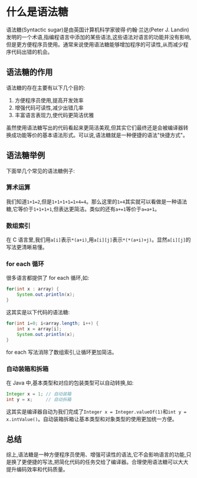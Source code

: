 # 什么是语法糖

语法糖(Syntactic sugar)是由英国计算机科学家彼得·约翰·兰达(Peter J. Landin)发明的一个术语,指编程语言中添加的某些语法,这些语法对语言的功能并没有影响,但是更方便程序员使用。通常来说使用语法糖能够增加程序的可读性,从而减少程序代码出错的机会。

## 语法糖的作用

语法糖的存在主要有以下几个目的:

1. 方便程序员使用,提高开发效率
2. 增强代码可读性,减少出错几率
3. 丰富语言表现力,使代码更简洁优雅

虽然使用语法糖写出的代码看起来更简洁美观,但其实它们最终还是会被编译器转换成功能等价的基本语法形式。可以说,语法糖就是一种便捷的语法"快捷方式"。

## 语法糖举例

下面举几个常见的语法糖例子:

### 算术运算

我们知道`1+1=2`,但是`1+1+1+1=1×4=4`。那么这里的`1×4`其实就可以看做是一种语法糖,它等价于`1+1+1+1`,但表达更简洁。类似的还有`a+=1`等价于`a=a+1`。

### 数组索引

在 C 语言里,我们用`a[i]`表示`*(a+i)`,用`a[i][j]`表示`*(*(a+i)+j)`。显然`a[i][j]`的写法更清晰易懂。

### for each 循环

很多语言都提供了 for each 循环,如:

```java
for(int x : array) {
    System.out.println(x);
}
```

这其实是以下代码的语法糖:

```java
for(int i=0; i<array.length; i++) {
    int x = array[i];
    System.out.println(x);
}
```

for each 写法消除了数组索引,让循环更加简洁。

### 自动装箱和拆箱

在 Java 中,基本类型和对应的包装类型可以自动转换,如:

```java
Integer x = 1; // 自动装箱
int y = x;     // 自动拆箱
```

这其实是编译器自动为我们完成了`Integer x = Integer.valueOf(1)`和`int y = x.intValue()`。自动装箱拆箱让基本类型和对象类型的使用更加统一方便。

## 总结

综上,语法糖是一种方便程序员使用、增强可读性的语法,它不会影响语言的功能,只是换了更便捷的写法,把简化代码的任务交给了编译器。合理使用语法糖可以大大提升编码效率和代码质量。
